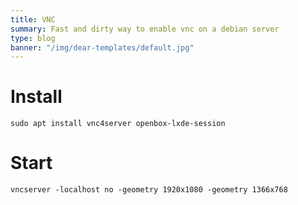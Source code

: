 ```yaml
---
title: VNC
summary: Fast and dirty way to enable vnc on a debian server
type: blog
banner: "/img/dear-templates/default.jpg"
---
```


# Install #
`sudo apt install vnc4server openbox-lxde-session`

# Start #
`vncserver -localhost no -geometry 1920x1080 -geometry 1366x768`
